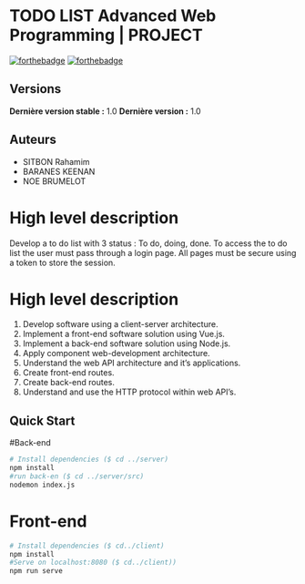 # TODO LIST Advanced Web Programming | PROJECT 

[![forthebadge](http://forthebadge.com/images/badges/built-with-love.svg)](http://forthebadge.com)  [![forthebadge](https://forthebadge.com/images/badges/made-with-vue.svg)](http://forthebadge.com)


## Versions
**Dernière version stable :** 1.0
**Dernière version :** 1.0


## Auteurs

- SITBON Rahamim 
- BARANES KEENAN
- NOE BRUMELOT

# High level description
Develop a to do list with 3 status : To do, doing, done.
To access the to do list the user must pass through a login page.
All pages must be secure using a token to store the session.

# High level description
1. Develop software using a client-server architecture.
2. Implement a front-end software solution using Vue.js.
3. Implement a back-end software solution using Node.js.
4. Apply component web-development architecture.
5. Understand the web API architecture and it’s applications.
6. Create front-end routes.
7. Create back-end routes.
8. Understand and use the HTTP protocol within web API’s.


## Quick Start
#Back-end
```bash
# Install dependencies ($ cd ../server)
npm install
#run back-en ($ cd ../server/src)
nodemon index.js
```
# Front-end
```bash
# Install dependencies ($ cd../client)
npm install
#Serve on localhost:8080 ($ cd../client))
npm run serve
```
